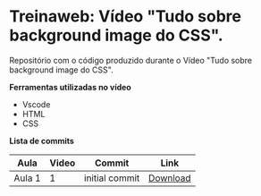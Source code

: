 # Treinaweb: Vídeo "Tudo sobre background image do CSS".

Repositório com o código produzido durante o Vídeo "Tudo sobre background image do CSS".

**Ferramentas utilizadas no vídeo**

-   Vscode
-   HTML
-   CSS

**Lista de commits**

Aula | Video | Commit | Link
------ | ------ | ------ | ------
Aula 1 | 1 | initial commit | [Download](https://github.com/treinaweb/youtube-background-image/archive/5e9b398ff86cae9e34c813a912c745589d597e20.zip)
